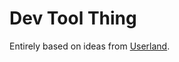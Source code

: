 # Dev Tool Thing
Entirely based on ideas from [Userland](https://www.youtube.com/watch?v=gla830WPBVU).

